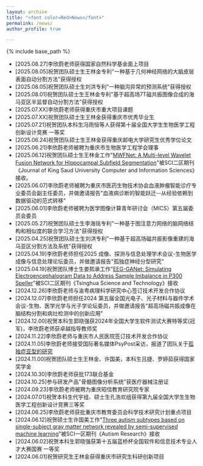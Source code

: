 ```yaml
---
layout: archive
title: "<font color=Red>News</font>"
permalink: /news/
author_profile: true

---
```


{% include base_path %}

- [2025.08.27]李欣蔚老师获得国家自然科学基金面上项目
- [2025.08.05]祝贺团队硕士生王林金专利"一种基于几何神经网络的大脑皮层表面自动分割方法"获得授权
- [2025.08.05]祝贺团队硕士生刘洪专利"一种脑沟异常的预测系统"获得授权
- [2025.08.01]祝贺团队硕士生王林金专利"基于超高场7T磁共振图像合成的海马亚区半监督自动分割方法"获得授权
- [2025.07.XX]李欣蔚老师获得重庆市重大项目课题
- [2025.07.XX]祝贺团队硕士生王林金获得重庆市优秀毕业生
- [2025.07.21]祝贺团队本科生冯雨恒等人获得第十届全国大学生生物医学工程创新设计竞赛 一等奖
- [2025.06.24]祝贺团队硕士生王林金获得重庆邮电大学研究生优秀学位论文
- [2025.06.21]李欣蔚老师被聘为重庆市生物医学工程学会理事
- [2025.06.12]祝贺团队硕士生王林金工作"[MWFNet: A Multi-level Wavelet Fusion Network for Hippocampal Subfield Segmentation](https://link.springer.com/article/10.1007/s44443-025-00109-z)"被SCI二区期刊《Journal of King Saud University Computer and Information Sciences》接收。
- [2025.06.07]李欣蔚老师被聘为重庆市医药生物技术协会血液肿瘤智能诊疗专业委员会副主任委员，并做邀请报告"血液病诊断的智能跃迁--从经验依赖到数据驱动的范式转移"
- [2025.06.01]李欣蔚老师被聘为医学图像计算青年研讨会（MICS）第五届委员会委员
- [2025.05.27]祝贺团队硕士生李海铭专利"一种基于图注意力网络的脑网络结构和相似度的联合学习方法"获得授权
- [2025.04.25]祝贺团队硕士生刘洪专利"一种基于超高场磁共振影像重建的海马亚区分割方法及系统"获得授权
- [2025.04.19]李欣蔚老师担任2025 成像、探测与信息处理学术会议-生物医学成像与信息处理论坛委员，并做邀请报告"孤独症神经分型研究"
- [2025.04.19]祝贺团队博士生娄熙承工作"[EEG-GANet: Simulating Electroencephalogram Data to Address Sample Imbalance in P300 Speller](https://www.sciopen.com/article/10.26599/TST.2025.9010083)"被SCI二区期刊《Tsinghua Science and Technology》接收
- [2024.12.26]李欣蔚老师与渝粤病理科学研究中心签订技术开发合作协议
- [2024.12.07]李欣蔚老师担任2024 第五届全国光电子、光子材料与器件学术会议-生物、医学光学与光子学论坛委员，并做邀请报告"超高场磁共振成像在脑结构分割和病灶检测中的创新应用"
- [2024.12.00]祝贺本科生郭晓强获2024年全国大学生软件测试大赛特等奖(冠军)，李欣蔚老师获卓越指导教师奖
- [2024.11.22]李欣蔚老师与重庆市人民医院签订技术开发合作协议
- [2024.11.05]李欣蔚老师接受国际著名媒体PsyPost采访，报道了团队关于[孤独症亚型的研究](https://www.psypost.org/machine-learning-algorithm-identifies-three-unique-autism-subtypes-in-males/)
- [2024.11.00]祝贺团队硕士生王林金、许国美，本科生吕捷、罗婷茹获得国家奖学金
- [2024.10.30]李欣蔚老师获批173联合基金
- [2024.10.25]参与研发产品"骨髓图像分析系统"获医疗器械注册证
- [2024.09.23]李欣蔚老师被聘为重庆昭信教育研究院专家
- [2024.07.01]祝贺本科生代宇组、硕士生孔浩欢组获得第九届全国大学生生物医学工程创新设计竞赛三等奖
- [2024.06.25]李欣蔚老师获批重庆市教育委员会科学技术研究计划重点项目
- [2024.06.12]祝贺硕士生许国美工作"[Three autism subtypes based on single-subject gray matter network revealed by semi-supervised machine learning](https://onlinelibrary.wiley.com/doi/10.1002/aur.3183)”被SCI一区期刊《Autism Research》接收
- [2024.06.02]祝贺本科生郭晓强获第十五届蓝桥杯全国软件和信息技术专业人才大赛国赛 一等奖
- [2024.06.01]祝贺研究生王林金获得重庆市研究生科研创新项目

